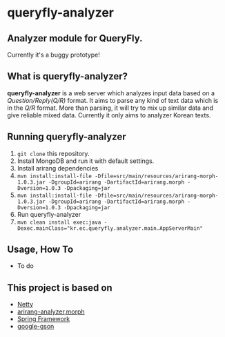 queryfly-analyzer
============================
Analyzer module for QueryFly.
----------------------------
Currently it's a buggy prototype!

What is queryfly-analyzer?
----------------------------
__queryfly-analyzer__ is a web server which analyzes input data based on a _Question/Reply(Q/R)_ format. It aims to parse any kind of text data which is in the _Q/R_ format. More than parsing, it will try to mix up similar data and give reliable mixed data. Currently it only aims to analyzer Korean texts.

Running queryfly-analyzer
----------------------------
1. ```git clone``` this repository.
2. Install MongoDB and run it with default settings.
3. Install arirang dependencies
4. ```mvn install:install-file -Dfile=src/main/resources/arirang-morph-1.0.3.jar -DgroupId=arirang -DartifactId=arirang.morph -Dversion=1.0.3 -Dpackaging=jar ```
5. ```mvn install:install-file -Dfile=src/main/resources/arirang-morph-1.0.3.jar -DgroupId=arirang -DartifactId=arirang.morph -Dversion=1.0.3 -Dpackaging=jar ```
6. Run queryfly-analyzer  
7. ```mvn clean install exec:java -Dexec.mainClass="kr.ec.queryfly.analyzer.main.AppServerMain" ```

Usage, How To
----------------------------

* To do


This project is based on
----------------------------
* [Netty](http://netty.io/)
* [arirang-analyzer,morph](http://cafe.naver.com/korlucene)
* [Spring Framework](https://projects.spring.io/spring-framework)
* [google-gson](https://github.com/google/gson)

